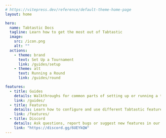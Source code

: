 ```yaml
---
# https://vitepress.dev/reference/default-theme-home-page
layout: home

hero:
  name: Tabtastic Docs
  tagline: Learn how to get the most out of Tabtastic
  image:
    src: /icon.png
    alt: ""
  actions:
    - theme: brand
      text: Set Up a Tournament
      link: /guides/setup
    - theme: alt
      text: Running a Round
      link: /guides/round

features:
  - title: Guides
    details: Walkthroughs for common parts of setting up or running a tournament
    link: /guides/
  - title: Features
    details: Learn how to configure and use different Tabtastic features
    link: /features/
  - title: Discord
    details: Ask questions, report bugs or suggest new features in our Discord server
    link: "https://discord.gg/6UEYkQW"
---
```


